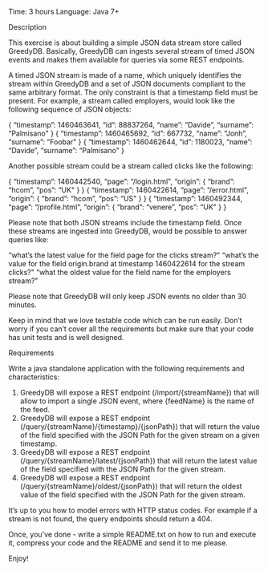 Time: 3 hours
Language: Java 7+

Description

This exercise is about building a simple JSON data stream store called GreedyDB. Basically, GreedyDB can ingests several stream of timed JSON events and makes them available for queries via some REST endpoints.

A timed JSON stream is made of a name, which uniquely identifies the stream within GreedyDB and a set of JSON documents compliant to the same arbitrary format. The only constraint is that a timestamp field must be present. For example, a stream called employers, would look like the following sequence of JSON objects:

{ “timestamp”: 1460463641, “id”: 88837264, “name”: “Davide”, “surname”: “Palmisano" }
{ “timestamp”: 1460465692, “id”: 667732, “name”: “Jonh”, “surname”: “Foobar" }
{ “timestamp”: 1460462644, “id”: 1180023, “name”: “Davide”, “surname”: “Palmisano" }

Another possible stream could be a stream called clicks like the following:

{ “timestamp”: 1460442540, “page”: “/login.html", “origin”:  { “brand”: “hcom”, “pos”: “UK" } }
{ “timestamp”: 1460422614, “page”: “/error.html", “origin”:  { “brand”: “hcom”, “pos”: “US" } }
{ “timestamp”: 1460492344, “page”: “/profile.html", “origin”:  { “brand”: “venere”, “pos”: “UK" } }

Please note that both JSON streams include the timestamp field.
Once these streams are ingested into GreedyDB, would be possible to answer queries like:

“what’s the latest value for the field page for the clicks stream?"
“what’s the value for the field origin.brand at timestamp 1460422614 for the stream clicks?"
“what the oldest value for the field name for the employers stream?"

Please note that GreedyDB will only keep JSON events no older than 30 minutes.

Keep in mind that we love testable code which can be run easily. Don’t worry if you can’t cover all the requirements but make sure that your code has unit tests and is well designed.

Requirements

Write a java standalone application with the following requirements and characteristics:

1) GreedyDB will expose a REST endpoint (/import/{streamName}) that will allow to import a single JSON event, where {feedName} is the name of the feed.
2) GreedyDB will expose a REST endpoint (/query/{streamName}/{timestamp}/{jsonPath}) that will return the value of the field specified with the JSON Path for the given stream on a given timestamp.
3) GreedyDB will expose a REST endpoint (/query/{streamName}/latest/{jsonPath}) that will return the latest value of the field specified with the JSON Path for the given stream.
4) GreedyDB will expose a REST endpoint (/query/{streamName}/oldest/{jsonPath}) that will return the oldest value of the field specified with the JSON Path for the given stream.

It’s up to you how to model errors with HTTP status codes. For example if a stream is not found, the query endpoints should return a 404.

Once, you’ve done - write a simple README.txt on how to run and execute it, compress your code and the README and send it to me please.

Enjoy!
